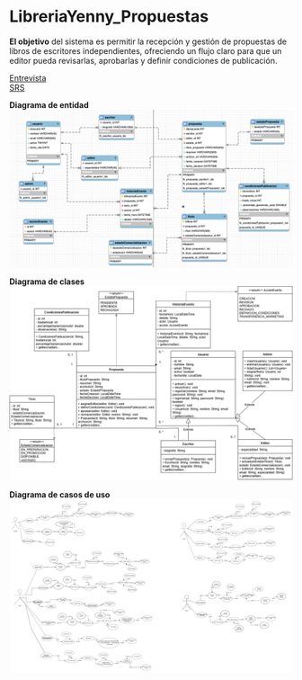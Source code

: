 # LibreriaYenny_Propuestas

**El objetivo** del sistema es permitir la recepción y gestión de propuestas de libros de escritores independientes, ofreciendo un flujo claro para que un editor pueda revisarlas, aprobarlas y definir condiciones de publicación.  

[Entrevista](https://docs.google.com/document/d/1RARpc2UAuXOTVtFqxE5c8nCJ_QGm4yDCCk1khrxe5eQ/edit?usp=sharing)   
[SRS](https://docs.google.com/document/d/1G89TTCJxgDt-6j8wb6e_xkjXm9HBr1P6xS6EWzMkhKQ/edit?usp=sharing)    

**Diagrama de entidad**  
![Diagrama_de_entidad](diagramas/Diagrama_de_entidad.png)

**Diagrama de clases**  
![Diagrama_de_clases](diagramas/Diagrama_de_clases.png)

**Diagrama de casos de uso**
![Diagrama_de_casos de uso](diagramas/Diagrama_de_casos_de_uso.png)
